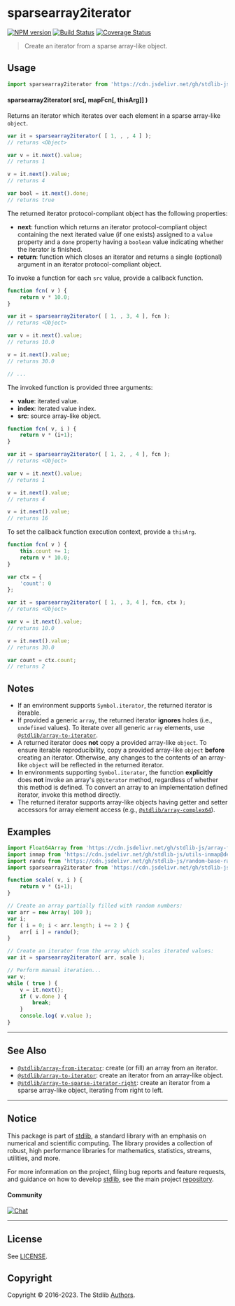 <!--

@license Apache-2.0

Copyright (c) 2019 The Stdlib Authors.

Licensed under the Apache License, Version 2.0 (the "License");
you may not use this file except in compliance with the License.
You may obtain a copy of the License at

   http://www.apache.org/licenses/LICENSE-2.0

Unless required by applicable law or agreed to in writing, software
distributed under the License is distributed on an "AS IS" BASIS,
WITHOUT WARRANTIES OR CONDITIONS OF ANY KIND, either express or implied.
See the License for the specific language governing permissions and
limitations under the License.

-->

# sparsearray2iterator

[![NPM version][npm-image]][npm-url] [![Build Status][test-image]][test-url] [![Coverage Status][coverage-image]][coverage-url] <!-- [![dependencies][dependencies-image]][dependencies-url] -->

> Create an iterator from a sparse array-like object.

<!-- Section to include introductory text. Make sure to keep an empty line after the intro `section` element and another before the `/section` close. -->

<section class="intro">

</section>

<!-- /.intro -->

<!-- Package usage documentation. -->



<section class="usage">

## Usage

```javascript
import sparsearray2iterator from 'https://cdn.jsdelivr.net/gh/stdlib-js/array-to-sparse-iterator@deno/mod.js';
```

#### sparsearray2iterator( src\[, mapFcn\[, thisArg]] )

Returns an iterator which iterates over each element in a sparse array-like `object`.

<!-- eslint-disable no-sparse-arrays -->

```javascript
var it = sparsearray2iterator( [ 1, , , 4 ] );
// returns <Object>

var v = it.next().value;
// returns 1

v = it.next().value;
// returns 4

var bool = it.next().done;
// returns true
```

The returned iterator protocol-compliant object has the following properties:

-   **next**: function which returns an iterator protocol-compliant object containing the next iterated value (if one exists) assigned to a `value` property and a `done` property having a `boolean` value indicating whether the iterator is finished.
-   **return**: function which closes an iterator and returns a single (optional) argument in an iterator protocol-compliant object.

To invoke a function for each `src` value, provide a callback function.

<!-- eslint-disable no-sparse-arrays -->

```javascript
function fcn( v ) {
    return v * 10.0;
}

var it = sparsearray2iterator( [ 1, , 3, 4 ], fcn );
// returns <Object>

var v = it.next().value;
// returns 10.0

v = it.next().value;
// returns 30.0

// ...
```

The invoked function is provided three arguments:

-   **value**: iterated value.
-   **index**: iterated value index.
-   **src**: source array-like object.

<!-- eslint-disable no-sparse-arrays -->

```javascript
function fcn( v, i ) {
    return v * (i+1);
}

var it = sparsearray2iterator( [ 1, 2, , 4 ], fcn );
// returns <Object>

var v = it.next().value;
// returns 1

v = it.next().value;
// returns 4

v = it.next().value;
// returns 16
```

To set the callback function execution context, provide a `thisArg`.

<!-- eslint-disable no-sparse-arrays -->

```javascript
function fcn( v ) {
    this.count += 1;
    return v * 10.0;
}

var ctx = {
    'count': 0
};

var it = sparsearray2iterator( [ 1, , 3, 4 ], fcn, ctx );
// returns <Object>

var v = it.next().value;
// returns 10.0

v = it.next().value;
// returns 30.0

var count = ctx.count;
// returns 2
```

</section>

<!-- /.usage -->

<!-- Package usage notes. Make sure to keep an empty line after the `section` element and another before the `/section` close. -->

<section class="notes">

## Notes

-   If an environment supports `Symbol.iterator`, the returned iterator is iterable.
-   If provided a generic `array`, the returned iterator **ignores** holes (i.e., `undefined` values). To iterate over all generic `array` elements, use [`@stdlib/array-to-iterator`][@stdlib/array/to-iterator].
-   A returned iterator does **not** copy a provided array-like `object`. To ensure iterable reproducibility, copy a provided array-like `object` **before** creating an iterator. Otherwise, any changes to the contents of an array-like `object` will be reflected in the returned iterator.
-   In environments supporting `Symbol.iterator`, the function **explicitly** does **not** invoke an array's `@@iterator` method, regardless of whether this method is defined. To convert an array to an implementation defined iterator, invoke this method directly.
-   The returned iterator supports array-like objects having getter and setter accessors for array element access (e.g., [`@stdlib/array-complex64`][@stdlib/array/complex64]).

</section>

<!-- /.notes -->

<!-- Package usage examples. -->

<section class="examples">

## Examples

<!-- eslint no-undef: "error" -->

```javascript
import Float64Array from 'https://cdn.jsdelivr.net/gh/stdlib-js/array-float64@deno/mod.js';
import inmap from 'https://cdn.jsdelivr.net/gh/stdlib-js/utils-inmap@deno/mod.js';
import randu from 'https://cdn.jsdelivr.net/gh/stdlib-js/random-base-randu@deno/mod.js';
import sparsearray2iterator from 'https://cdn.jsdelivr.net/gh/stdlib-js/array-to-sparse-iterator@deno/mod.js';

function scale( v, i ) {
    return v * (i+1);
}

// Create an array partially filled with random numbers:
var arr = new Array( 100 );
var i;
for ( i = 0; i < arr.length; i += 2 ) {
    arr[ i ] = randu();
}

// Create an iterator from the array which scales iterated values:
var it = sparsearray2iterator( arr, scale );

// Perform manual iteration...
var v;
while ( true ) {
    v = it.next();
    if ( v.done ) {
        break;
    }
    console.log( v.value );
}
```

</section>

<!-- /.examples -->

<!-- Section to include cited references. If references are included, add a horizontal rule *before* the section. Make sure to keep an empty line after the `section` element and another before the `/section` close. -->

<section class="references">

</section>

<!-- /.references -->

<!-- Section for related `stdlib` packages. Do not manually edit this section, as it is automatically populated. -->

<section class="related">

* * *

## See Also

-   <span class="package-name">[`@stdlib/array-from-iterator`][@stdlib/array/from-iterator]</span><span class="delimiter">: </span><span class="description">create (or fill) an array from an iterator.</span>
-   <span class="package-name">[`@stdlib/array-to-iterator`][@stdlib/array/to-iterator]</span><span class="delimiter">: </span><span class="description">create an iterator from an array-like object.</span>
-   <span class="package-name">[`@stdlib/array-to-sparse-iterator-right`][@stdlib/array/to-sparse-iterator-right]</span><span class="delimiter">: </span><span class="description">create an iterator from a sparse array-like object, iterating from right to left.</span>

</section>

<!-- /.related -->

<!-- Section for all links. Make sure to keep an empty line after the `section` element and another before the `/section` close. -->


<section class="main-repo" >

* * *

## Notice

This package is part of [stdlib][stdlib], a standard library with an emphasis on numerical and scientific computing. The library provides a collection of robust, high performance libraries for mathematics, statistics, streams, utilities, and more.

For more information on the project, filing bug reports and feature requests, and guidance on how to develop [stdlib][stdlib], see the main project [repository][stdlib].

#### Community

[![Chat][chat-image]][chat-url]

---

## License

See [LICENSE][stdlib-license].


## Copyright

Copyright &copy; 2016-2023. The Stdlib [Authors][stdlib-authors].

</section>

<!-- /.stdlib -->

<!-- Section for all links. Make sure to keep an empty line after the `section` element and another before the `/section` close. -->

<section class="links">

[npm-image]: http://img.shields.io/npm/v/@stdlib/array-to-sparse-iterator.svg
[npm-url]: https://npmjs.org/package/@stdlib/array-to-sparse-iterator

[test-image]: https://github.com/stdlib-js/array-to-sparse-iterator/actions/workflows/test.yml/badge.svg?branch=main
[test-url]: https://github.com/stdlib-js/array-to-sparse-iterator/actions/workflows/test.yml?query=branch:main

[coverage-image]: https://img.shields.io/codecov/c/github/stdlib-js/array-to-sparse-iterator/main.svg
[coverage-url]: https://codecov.io/github/stdlib-js/array-to-sparse-iterator?branch=main

<!--

[dependencies-image]: https://img.shields.io/david/stdlib-js/array-to-sparse-iterator.svg
[dependencies-url]: https://david-dm.org/stdlib-js/array-to-sparse-iterator/main

-->

[chat-image]: https://img.shields.io/gitter/room/stdlib-js/stdlib.svg
[chat-url]: https://app.gitter.im/#/room/#stdlib-js_stdlib:gitter.im

[stdlib]: https://github.com/stdlib-js/stdlib

[stdlib-authors]: https://github.com/stdlib-js/stdlib/graphs/contributors

[umd]: https://github.com/umdjs/umd
[es-module]: https://developer.mozilla.org/en-US/docs/Web/JavaScript/Guide/Modules

[deno-url]: https://github.com/stdlib-js/array-to-sparse-iterator/tree/deno
[umd-url]: https://github.com/stdlib-js/array-to-sparse-iterator/tree/umd
[esm-url]: https://github.com/stdlib-js/array-to-sparse-iterator/tree/esm
[branches-url]: https://github.com/stdlib-js/array-to-sparse-iterator/blob/main/branches.md

[stdlib-license]: https://raw.githubusercontent.com/stdlib-js/array-to-sparse-iterator/main/LICENSE

[@stdlib/array/complex64]: https://github.com/stdlib-js/array-complex64/tree/deno

<!-- <related-links> -->

[@stdlib/array/from-iterator]: https://github.com/stdlib-js/array-from-iterator/tree/deno

[@stdlib/array/to-iterator]: https://github.com/stdlib-js/array-to-iterator/tree/deno

[@stdlib/array/to-sparse-iterator-right]: https://github.com/stdlib-js/array-to-sparse-iterator-right/tree/deno

<!-- </related-links> -->

</section>

<!-- /.links -->
